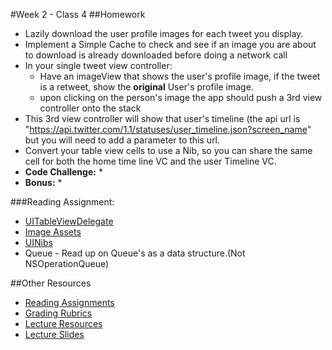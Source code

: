 #Week 2 - Class 4
##Homework
* Lazily download the user profile images for each tweet you display.
* Implement a Simple Cache to check and see if an image you are about to download is already downloaded before doing a network call
* In your single tweet view controller:
	* Have an imageView that shows the user's profile image, if the tweet is a retweet, show the **original** User's profile image.
	* upon clicking on the person's image the app should push a 3rd view controller onto the stack
* This 3rd view controller will show that user's timeline (the api url is "https://api.twitter.com/1.1/statuses/user_timeline.json?screen_name" but you will need to add a parameter to this url.
* Convert your table view cells to use a Nib, so you can share the same cell for both the home time line VC and the user Timeline VC.
* **Code Challenge:** 
	* 
* **Bonus:**
	* 

###Reading Assignment:
* [UITableViewDelegate](https://developer.apple.com/library/ios/documentation/UIKit/Reference/UITableViewDelegate_Protocol/index.html)
* [Image Assets](https://developer.apple.com/library/prerelease/ios/documentation/Xcode/Reference/xcode_ref-Asset_Catalog_Format/)
* [UINibs](https://developer.apple.com/library/prerelease/ios/documentation/UIKit/Reference/UINib_Ref/index.html)
* Queue - Read up on Queue's as a data structure.(Not NSOperationQueue)

##Other Resources
* [Reading Assignments](../../Resources/ra-grading-standard/)
* [Grading Rubrics](../../Resources/)
* [Lecture Resources](lecture/)
* [Lecture Slides](https://www.icloud.com/keynote/000Vp4p_nQHtU4YfNPbXlHGig#Week2-Class4)